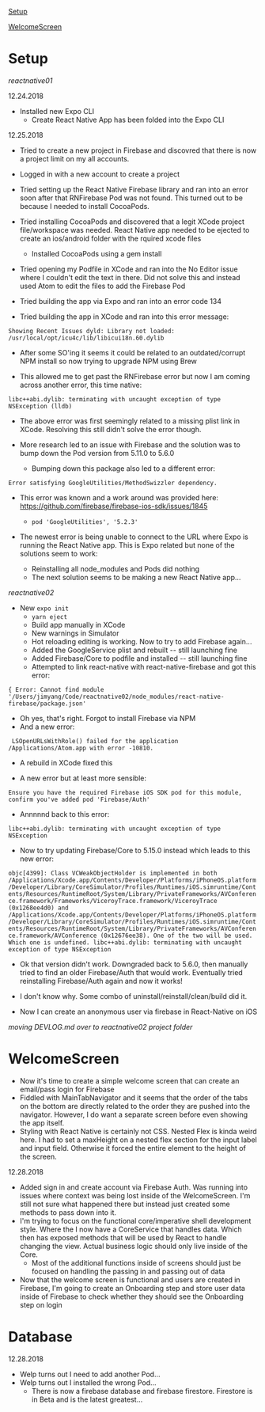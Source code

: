 [Setup](#setup)

[WelcomeScreen](#welcomeScreen)
# Setup

  *reactnative01*

  12.24.2018
  - Installed new Expo CLI
    - Create React Native App has been folded into the Expo CLI

  12.25.2018
  - Tried to create a new project in Firebase and discovred that there is now a project limit on my all accounts.
   - Logged in with a new account to create a project

  - Tried setting up the React Native Firebase library and ran into an error soon after that RNFirebase Pod was not found. This turned out to be because I needed to install CocoaPods.
  - Tried installing CocoaPods and discovered that a legit XCode project file/workspace was needed.
    React Native app needed to be ejected to create an ios/android folder with the rquired xcode files
    - Installed CocoaPods using a gem install

  - Tried opening my Podfile in XCode and ran into the No Editor issue where I couldn't edit the text in there. Did not solve this and instead used Atom to edit the files to add the Firebase Pod

  - Tried building the app via Expo and ran into an error code 134
  - Tried building the app in XCode and ran into this error message:

  `Showing Recent Issues
  dyld: Library not loaded: /usr/local/opt/icu4c/lib/libicui18n.60.dylib`

  - After some SO'ing it seems it could be related to an outdated/corrupt NPM install so now trying to upgrade NPM using Brew

  - This allowed me to get past the RNFirebase error but now I am coming across another error, this time native:

  `libc++abi.dylib: terminating with uncaught exception of type NSException
  (lldb) `

  - The above error was first seemingly related to a missing plist link in XCode. Resolving this still didn't solve the error though.

  - More research led to an issue with Firebase and the solution was to bump down the Pod version from 5.11.0 to 5.6.0
    - Bumping down this package also led to a different error:

  `Error satisfying GoogleUtilities/MethodSwizzler dependency.`

  - This error was known and a work around was provided here: https://github.com/firebase/firebase-ios-sdk/issues/1845
    - `pod 'GoogleUtilities', '5.2.3'`

  - The newest error is being unable to connect to the URL where Expo is running the React Native app. This is Expo related but none of the solutions seem to work:
    - Reinstalling all node_modules and Pods did nothing
    - The next solution seems to be making a new React Native app...

  *reactnative02*

  - New `expo init`
    - `yarn eject`
    - Build app manually in XCode
    - New warnings in Simulator
    - Hot reloading editing is working. Now to try to add Firebase again...
    - Added the GoogleService plist and rebuilt -- still launching fine
    - Added Firebase/Core to podfile and installed -- still launching fine
    - Attempted to link react-native with react-native-firebase and got this error:

  `{ Error: Cannot find module '/Users/jimyang/Code/reactnative02/node_modules/react-native-firebase/package.json'`

  - Oh yes, that's right. Forgot to install Firebase via NPM
  - And a new error:

  ` LSOpenURLsWithRole() failed for the application /Applications/Atom.app with error -10810.`

  - A rebuild in XCode fixed this

  - A new error but at least more sensible:

  `Ensure you have the required Firebase iOS SDK pod for this module, confirm you've added pod 'Firebase/Auth'`

  - Annnnnd back to this error:

  `libc++abi.dylib: terminating with uncaught exception of type NSException`

  - Now to try updating Firebase/Core to 5.15.0 instead which leads to this new error:

  `objc[4399]: Class VCWeakObjectHolder is implemented in both /Applications/Xcode.app/Contents/Developer/Platforms/iPhoneOS.platform/Developer/Library/CoreSimulator/Profiles/Runtimes/iOS.simruntime/Contents/Resources/RuntimeRoot/System/Library/PrivateFrameworks/AVConference.framework/Frameworks/ViceroyTrace.framework/ViceroyTrace (0x1268ee4d0) and /Applications/Xcode.app/Contents/Developer/Platforms/iPhoneOS.platform/Developer/Library/CoreSimulator/Profiles/Runtimes/iOS.simruntime/Contents/Resources/RuntimeRoot/System/Library/PrivateFrameworks/AVConference.framework/AVConference (0x12676ee38). One of the two will be used. Which one is undefined.
  libc++abi.dylib: terminating with uncaught exception of type NSException`

  - Ok that version didn't work. Downgraded back to 5.6.0, then manually tried to find an older Firebase/Auth that would work. Eventually tried reinstalling Firebase/Auth again and now it works!

  - I don't know why. Some combo of uninstall/reinstall/clean/build did it.

  - Now I can create an anonymous user via firebase in React-Native on iOS

  *moving DEVLOG.md over to reactnative02 project folder*

# WelcomeScreen

  - Now it's time to create a simple welcome screen that can create an email/pass login for Firebase
  - Fiddled with MainTabNavigator and it seems that the order of the tabs on the bottom are directly related to the order they are pushed into the navigator. However, I do want a separate screen before even showing the app itself.
  - Styling with React Native is certainly not CSS. Nested Flex is kinda weird here. I had to set a maxHeight on a nested flex section for the input label and input field. Otherwise it forced the entire element to the height of the screen.

  12.28.2018
  - Added sign in and create account via Firebase Auth. Was running into issues where context was being lost inside of the WelcomeScreen. I'm still not sure what happened there but instead just created some methods to pass down into it.
  - I'm trying to focus on the functional core/imperative shell development style. Where the I now have a CoreService that handles data. Which then has exposed methods that will be used by React to handle changing the view. Actual business logic should only live inside of the Core.
    - Most of the additional functions inside of screens should just be focused on handling the passing in and passing out of data
  - Now that the welcome screen is functional and users are created in Firebase, I'm going to create an Onboarding step and store user data inside of Firebase to check whether they should see the Onboarding step on login

# Database

  12.28.2018
  - Welp turns out I need to add another Pod...
  - Welp turns out I installed the wrong Pod...
    - There is now a firebase database and firebase firestore. Firestore is in Beta and is the latest greatest...
